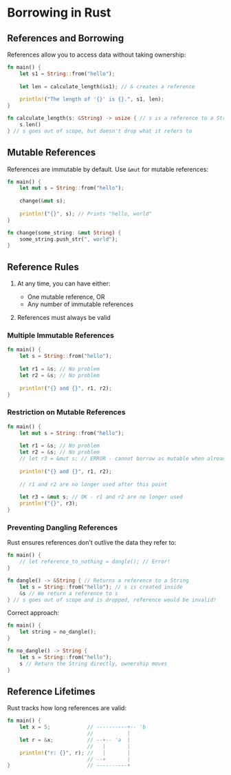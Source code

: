 # Borrowing in Rust

## References and Borrowing

References allow you to access data without taking ownership:

```rust
fn main() {
    let s1 = String::from("hello");
    
    let len = calculate_length(&s1); // & creates a reference
    
    println!("The length of '{}' is {}.", s1, len);
}

fn calculate_length(s: &String) -> usize { // s is a reference to a String
    s.len()
} // s goes out of scope, but doesn't drop what it refers to
```

## Mutable References

References are immutable by default. Use `&mut` for mutable references:

```rust
fn main() {
    let mut s = String::from("hello");
    
    change(&mut s);
    
    println!("{}", s); // Prints "hello, world"
}

fn change(some_string: &mut String) {
    some_string.push_str(", world");
}
```

## Reference Rules

1. At any time, you can have either:
   - One mutable reference, OR
   - Any number of immutable references

2. References must always be valid

### Multiple Immutable References

```rust
fn main() {
    let s = String::from("hello");
    
    let r1 = &s; // No problem
    let r2 = &s; // No problem
    
    println!("{} and {}", r1, r2);
}
```

### Restriction on Mutable References

```rust
fn main() {
    let mut s = String::from("hello");
    
    let r1 = &s; // No problem
    let r2 = &s; // No problem
    // let r3 = &mut s; // ERROR - cannot borrow as mutable when already borrowed as immutable
    
    println!("{} and {}", r1, r2);
    
    // r1 and r2 are no longer used after this point
    
    let r3 = &mut s; // OK - r1 and r2 are no longer used
    println!("{}", r3);
}
```

### Preventing Dangling References

Rust ensures references don't outlive the data they refer to:

```rust
fn main() {
    // let reference_to_nothing = dangle(); // Error!
}

fn dangle() -> &String { // Returns a reference to a String
    let s = String::from("hello"); // s is created inside
    &s // We return a reference to s
} // s goes out of scope and is dropped, reference would be invalid!
```

Correct approach:

```rust
fn main() {
    let string = no_dangle();
}

fn no_dangle() -> String {
    let s = String::from("hello");
    s // Return the String directly, ownership moves
}
```

## Reference Lifetimes

Rust tracks how long references are valid:

```rust
fn main() {
    let x = 5;            // ----------+-- 'b
                          //           |
    let r = &x;           // --+-- 'a  |
                          //   |       |
    println!("r: {}", r); //   |       |
                          // --+       |
}                         // ----------+
```
